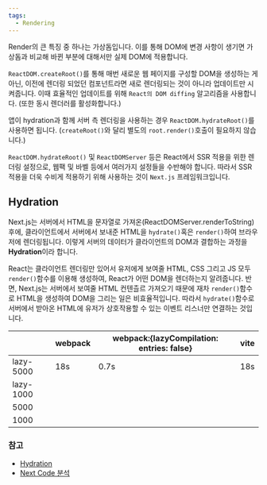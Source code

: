 ```yaml
---
tags:
  - Rendering
---
```


Render의 큰 특징 중 하나는 가상돔입니다. 이를 통해 DOM에 변경 사항이 생기면 가상돔과 비교해 바뀐 부분에 대해서만 실제 DOM에 적용합니다.

`ReactDOM.createRoot()`를 통해 매번 새로운 웹 페이지를 구성할 DOM을 생성하는 게 아닌, 이전에 렌더링 되었던 컴포넌트라면 새로 렌더링되는 것이 아니라 업데이트만 시켜줍니다. 이때 효율적인 업데이트를 위해 `React의 DOM diffing` 알고리즘을 사용합니다. (또한 동시 렌더러를 활성화합니다.)

앱이 hydration과 함께 서버 측 렌더링을 사용하는 경우 `ReactDOM.hydrateRoot()`를 사용하면 됩니다. (`createRoot()`와 달리 별도의 `root.render()`호출이 필요하지 않습니다.)

`ReactDOM.hydrateRoot()` 및 `ReactDOMServer` 등은 React에서 SSR 적용을 위한 렌더링 설정으로, 웹팩 및 바벨 등에서 여러가지 설정들을 수반해야 합니다. 따라서 SSR 적용을 더욱 수비게 적용하기 위해 사용하는 것이 `Next.js` 프레임워크입니다.

## Hydration
Next.js는 서버에서 HTML을 문자열로 가져온(ReactDOMServer.renderToString) 후에, 클라이언트에서 서버에서 보내준 HTML을 `hydrate()`혹은 `render()`하여 브라우저에 렌더링됩니다. 이렇게 서버의 데이터가 클라이언트의 DOM과 결합하는 과정을 **Hydration**이라 합니다.

React는 클라이언트 렌더링만 있어서 유저에게 보여줄 HTML, CSS 그리고 JS 모두 `render()`함수를 이용해 생성하여, React가 어떤 DOM을 렌더하는지 알려줍니다.
반면, Next.js는 서버에서 보여줄 HTML 컨텐츨르 가져오기 때문에 재차 `render()`함수로 HTML을 생성하여 DOM을 그리는 일은 비효율적입니다. 따라서 `hydrate()`함수로 서버에서 받아온 HTML에 유저가 상호작용할 수 있는 이벤트 리스너만 연결하는 것입니다.

|           | webpack | webpack:{lazyCompilation: entries: false} |   vite  | 
|:--------- | ------- | ---- | --- |
| lazy-5000 | 18s     | 0.7s  |     18s|
| lazy-1000 |         |      |     |
| 5000      |         |      |     |
| 1000      |         |      |     |

### 참고
- [Hydration](https://velog.io/@pjh1011409/React-Query-HydrationSSR)
- [Next Code 분석](https://www.howdy-mj.me/next/hydrate)